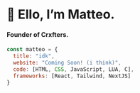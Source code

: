 # 👋  Ello, I’m Matteo.
#### Founder of Crxfters.

```javascript
const matteo = {
  title: "idk",
  website: "Coming Soon! (i think)",
  code: [HTML, CSS, JavaScript, LUA, C],
  frameworks: [React, Tailwind, NextJS]
}
```
